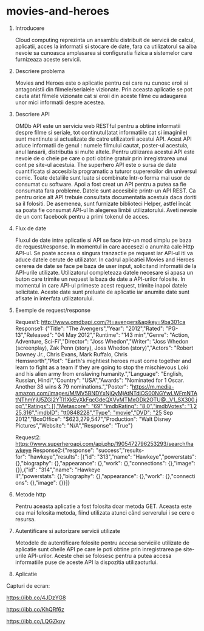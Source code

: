 # movies-and-heroes

1. Introducere

      Cloud computing reprezinta un ansamblu distribuit de servicii de calcul, aplicatii, acces la informatii si stocare de date, fara ca utilizatorul sa aiba nevoie sa cunoasca amplasarea si configuratia fizica a sistemelor care furnizeaza aceste servicii.
      
2. Descriere problema

      Movies and Heroes este o aplicatie pentru cei care nu cunosc eroii si antagonistii din filmele/serialele vizionate.
      Prin aceasta aplicatie se pot cauta atat filmele vizionate cat si eroii din aceste filme cu adaugarea unor mici informatii despre acestea.
       
3. Descriere API

      OMDb API este un serviciu web RESTful pentru a obtine informatii despre filme si seriale, tot continutul(atat informatiile cat si imaginile) sunt mentinute si actualizate de catre utilizatorii acestui API. Acest API aduce informatii de genul : numele filmului cautat, poster-ul acestuia, anul lansarii, distributia si multe altele. Pentru utilizarea acestui API este nevoie de o cheie pe care o poti obtine gratuir prin inregistrarea unui cont pe site-ul acestuia.
      The superhero API este o sursa de date cuantificata si accesibila programatic a tuturor supereroilor din universul comic. Toate detaliile sunt luate si combinate într-o forma mai usor de consumat cu software. Apoi a fost creat un API pentru a putea sa fie consumata fara probleme. Datele sunt accesibile printr-un API REST. Ca pentru orice alt API trebuie consultata documentatia acestuia daca doriti sa il folositi. De asemenea, sunt furnizate biblioteci Helper, astfel încât sa poata fie consumat API-ul în alegerea limbii utilizatorului. Aveti nevoie de un cont facebook pentru a primi tokenul de acces. 
       
4. Flux de date

      Fluxul de date intre aplicatie si API se face intr-un mod simplu pe baza de request/response. In momentul in care accesezi o anumita cale Http API-ul. Se poate accesa o singura tranzactie pe request iar API-ul iti va aduce datele cerute de utilizator.
      In cadrul aplicatiei Movies and Heroes cererea de date se face pe baza de user input, solicitand informatii de la API-urile utilizate. Utilizatorul completeaza datele necesare si apasa un buton care trimite un request la baza de date a API-urilor folosite. In momentul in care API-ul primeste acest request, trimite inapoi datele solicitate. Aceste date sunt preluate de aplicatie iar anumite date sunt afisate in interfata utilizatorului.

5. Exemple de request/response

    Request1: http://www.omdbapi.com/?t=avengers&apikey=9ba301ca
    Response1: 
{"Title": "The Avengers","Year": "2012","Rated": "PG-13","Released": "04 May 2012","Runtime": "143 min","Genre": "Action, Adventure, Sci-Fi","Director": "Joss Whedon","Writer": "Joss Whedon (screenplay), Zak Penn (story), Joss Whedon (story)","Actors": "Robert Downey Jr., Chris Evans, Mark Ruffalo, Chris Hemsworth","Plot": "Earth's mightiest heroes must come together and learn to fight as a team if they are going to stop the mischievous Loki and his alien army from enslaving humanity.","Language": "English, Russian, Hindi","Country": "USA","Awards": "Nominated for 1 Oscar. Another 38 wins & 79 nominations.","Poster": "https://m.media-amazon.com/images/M/MV5BNDYxNjQyMjAtNTdiOS00NGYwLWFmNTAtNThmYjU5ZGI2YTI1XkEyXkFqcGdeQXVyMTMxODk2OTU@._V1_SX300.jpg","Ratings": [],"Metascore": "69","imdbRating": "8.0","imdbVotes": "1,225,316","imdbID": "tt0848228","Type": "movie","DVD": "25 Sep 2012","BoxOffice": "$623,279,547","Production": "Walt Disney Pictures","Website": "N/A","Response": "True"}

   Request2: https://www.superheroapi.com/api.php/1905472796253293/search/hawkeye
   Response2:{"response": "success","results-for": "hawkeye","results": [{"id": "313","name": "Hawkeye","powerstats": {},"biography": {},"appearance": {},"work": {},"connections": {},"image": {}},{"id": "314","name": "Hawkeye II","powerstats": {},"biography": {},"appearance": {},"work": {},"connections": {},"image": {}}]}

6. Metode http

      Pentru aceasta aplicatie a fost folosita doar metoda GET. Aceasta este cea mai folosita metoda, fiind utilizata atunci când serverului i se cere o resursa.
       
7. Autentificare si autorizare servicii utilizate

      Metodele de autentificare folosite pentru accesa serviciile utilizate de aplicatie sunt cheile API pe care le poti obtine prin inregistrarea pe site-urile API-urilor. Aceste chei se folosesc pentru a putea accesa informatiile puse de aceste API la dispozitia utilizaoturlui.


8. Aplicatie

Capturi de ecran:

https://ibb.co/4JDzYG8

https://ibb.co/KhQRf6z

https://ibb.co/LQGZkpy




